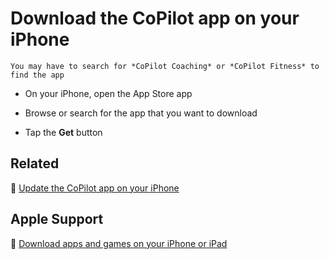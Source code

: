 # Download the CoPilot app on your iPhone

```{hint}
You may have to search for *CoPilot Coaching* or *CoPilot Fitness* to find the app
```

- On your iPhone, open the App Store app

- Browse or search for the app that you want to download

- Tap the **Get** button

## Related

📌 [Update the CoPilot app on your iPhone](update-the-copilot-app-on-your-iphone.md)

## Apple Support

🔗 [Download apps and games on your iPhone or iPad](https://support.apple.com/en-us/HT204266)
